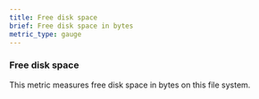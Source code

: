 ```yaml
---
title: Free disk space
brief: Free disk space in bytes
metric_type: gauge
---
```

### Free disk space

This metric measures free disk space in bytes on this file system.

